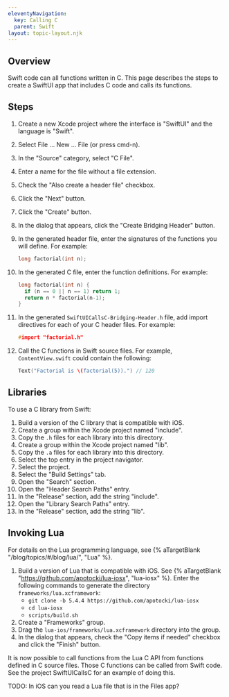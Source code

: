 ```yaml
---
eleventyNavigation:
  key: Calling C
  parent: Swift
layout: topic-layout.njk
---
```


## Overview

Swift code can all functions written in C.
This page describes the steps to create a SwiftUI app
that includes C code and calls its functions.

## Steps

1. Create a new Xcode project where the interface is "SwiftUI"
   and the language is "Swift".
1. Select File ... New ... File (or press cmd-n).
1. In the "Source" category, select "C File".
1. Enter a name for the file without a file extension.
1. Check the "Also create a header file" checkbox.
1. Click the "Next" button.
1. Click the "Create" button.
1. In the dialog that appears, click the "Create Bridging Header" button.
1. In the generated header file, enter the signatures
   of the functions you will define.
   For example:

   ```c
   long factorial(int n);
   ```

1. In the generated C file, enter the function definitions.
   For example:

   ```c
   long factorial(int n) {
     if (n == 0 || n == 1) return 1;
     return n * factorial(n-1);
   }
   ```

1. In the generated `SwiftUICallsC-Bridging-Header.h` file,
   add import directives for each of your C header files.
   For example:

   ```c
   #import "factorial.h"
   ```

1. Call the C functions in Swift source files.
   For example, `ContentView.swift` could contain the following:

   ```swift
   Text("Factorial is \(factorial(5)).") // 120
   ```

## Libraries

To use a C library from Swift:

1. Build a version of the C library that is compatible with iOS.
1. Create a group within the Xcode project named "include".
1. Copy the `.h` files for each library into this directory.
1. Create a group within the Xcode project named "lib".
1. Copy the `.a` files for each library into this directory.
1. Select the top entry in the project navigator.
1. Select the project.
1. Select the "Build Settings" tab.
1. Open the "Search" section.
1. Open the "Header Search Paths" entry.
1. In the "Release" section, add the string "include".
1. Open the "Library Search Paths" entry.
1. In the "Release" section, add the string "lib".

## Invoking Lua

For details on the Lua programming language, see
{% aTargetBlank "/blog/topics/#/blog/lua/", "Lua" %}.

1. Build a version of Lua that is compatible with iOS.
   See {% aTargetBlank "https://github.com/apotocki/lua-iosx", "lua-iosx" %}.
   Enter the following commands to generate
   the directory `frameworks/lua.xcframework`:
   - `git clone -b 5.4.4 https://github.com/apotocki/lua-iosx`
   - `cd lua-iosx`
   - `scripts/build.sh`
1. Create a "Frameworks" group.
1. Drag the `lua-ios/frameworks/lua.xcframework` directory into the group.
1. In the dialog that appears,
   check the "Copy items if needed" checkbox
   and click the "Finish" button.

It is now possible to call functions from the Lua C API
from functions defined in C source files.
Those C functions can be called from Swift code.
See the project SwiftUICallsC for an example of doing this.

TODO: In iOS can you read a Lua file that is in the Files app?
